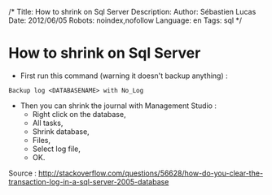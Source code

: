 /*
Title: How to shrink on Sql Server
Description: 
Author: Sébastien Lucas
Date: 2012/06/05
Robots: noindex,nofollow
Language: en
Tags: sql
*/
# How to shrink on Sql Server

*	First run this command (warning it doesn't backup anything) :

```
Backup log <DATABASENAME> with No_Log
```

*	Then you can shrink the journal with Management Studio :
    * Right click on the database, 
    * All tasks, 
    * Shrink database, 
    * Files, 
    * Select log file, 
    * OK.

Source : http://stackoverflow.com/questions/56628/how-do-you-clear-the-transaction-log-in-a-sql-server-2005-database

